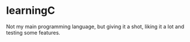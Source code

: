# learningC
Not my main programming language, but giving it a shot, liking it a lot and testing some features.
